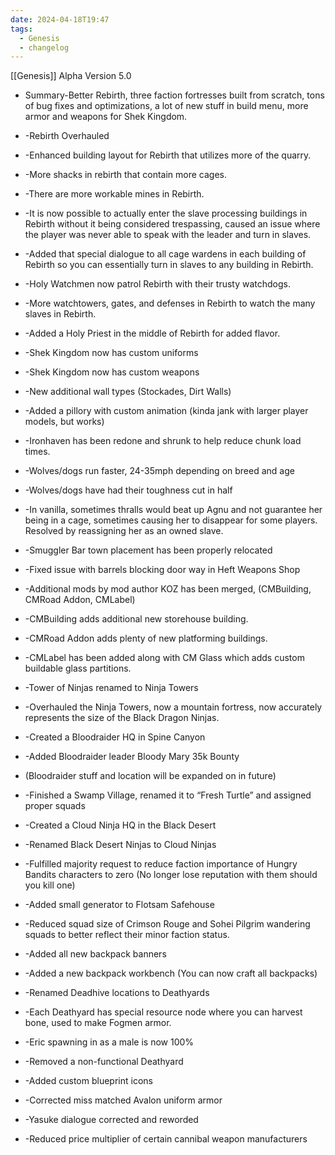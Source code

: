 ```yaml
---
date: 2024-04-18T19:47
tags:
  - Genesis
  - changelog
---
```

[[Genesis]]
Alpha Version 5.0

- Summary-Better Rebirth, three faction fortresses built from scratch, tons of bug fixes and optimizations, a lot of new stuff in build menu, more armor and weapons for Shek Kingdom.

- -Rebirth Overhauled
- -Enhanced building layout for Rebirth that utilizes more of the quarry.
- -More shacks in rebirth that contain more cages.
- -There are more workable mines in Rebirth.
- -It is now possible to actually enter the slave processing buildings in Rebirth without it being considered trespassing, caused an issue where the player was never able to speak with the leader and turn in slaves.
- -Added that special dialogue to all cage wardens in each building of Rebirth so you can essentially turn in slaves to any building in Rebirth.
- -Holy Watchmen now patrol Rebirth with their trusty watchdogs.
- -More watchtowers, gates, and defenses in Rebirth to watch the many slaves in Rebirth.
- -Added a Holy Priest in the middle of Rebirth for added flavor.
- -Shek Kingdom now has custom uniforms
- -Shek Kingdom now has custom weapons
- -New additional wall types (Stockades, Dirt Walls)
- -Added a pillory with custom animation (kinda jank with larger player models, but works)
- -Ironhaven has been redone and shrunk to help reduce chunk load times.
- -Wolves/dogs run faster, 24-35mph depending on breed and age
- -Wolves/dogs have had their toughness cut in half
- -In vanilla, sometimes thralls would beat up Agnu and not guarantee her being in a cage, sometimes causing her to disappear for some players. Resolved by reassigning her as an owned slave.
- -Smuggler Bar town placement has been properly relocated
- -Fixed issue with barrels blocking door way in Heft Weapons Shop
- -Additional mods by mod author KOZ has been merged, (CMBuilding, CMRoad Addon, CMLabel)
- -CMBuilding adds additional new storehouse building.
- -CMRoad Addon adds plenty of new platforming buildings.
- -CMLabel has been added along with CM Glass which adds custom buildable glass partitions.
- -Tower of Ninjas renamed to Ninja Towers
- -Overhauled the Ninja Towers, now a mountain fortress, now accurately represents the size of the Black Dragon Ninjas.
- -Created a Bloodraider HQ in Spine Canyon
- -Added Bloodraider leader Bloody Mary 35k Bounty
- (Bloodraider stuff and location will be expanded on in future)
- -Finished a Swamp Village, renamed it to “Fresh Turtle” and assigned proper squads
- -Created a Cloud Ninja HQ in the Black Desert
- -Renamed Black Desert Ninjas to Cloud Ninjas
- -Fulfilled majority request to reduce faction importance of Hungry Bandits characters to zero (No longer lose reputation with them should you kill one)
- -Added small generator to Flotsam Safehouse
- -Reduced squad size of Crimson Rouge and Sohei Pilgrim wandering squads to better reflect their minor faction status.
- -Added all new backpack banners
- -Added a new backpack workbench (You can now craft all backpacks)
- -Renamed Deadhive locations to Deathyards
- -Each Deathyard has special resource node where you can harvest bone, used to make Fogmen armor.
- -Eric spawning in as a male is now 100%
- -Removed a non-functional Deathyard
- -Added custom blueprint icons
- -Corrected miss matched Avalon uniform armor
- -Yasuke dialogue corrected and reworded
- -Reduced price multiplier of certain cannibal weapon manufacturers

